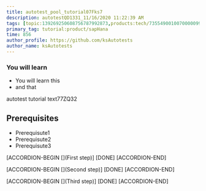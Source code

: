 ```yaml
---
title: autotest_pool_tutorial07Fks7
description: autotestQD1331_11/16/2020 11:22:39 AM
tags: [topic:139269250608756787992873,products:tech/73554900100700000996,tutorial:experience/advanced]
primary_tag: tutorial:product/sapHana
time: 856
author_profile: https://github.com/ksAutotests
author_name: ksAutotests
---
```

### You will learn
- You will learn this
- and that

autotest tutorial text77ZQ32

## Prerequisites
- Prerequisute1
- Prerequisute2
- Prerequisute3

[ACCORDION-BEGIN [](First step)]
[DONE]
[ACCORDION-END]

[ACCORDION-BEGIN [](Second step)]
[DONE]
[ACCORDION-END]

[ACCORDION-BEGIN [](Third step)]
[DONE]
[ACCORDION-END]

